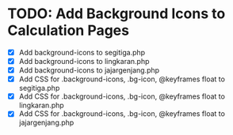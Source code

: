 # TODO: Add Background Icons to Calculation Pages

- [x] Add background-icons to segitiga.php
- [x] Add background-icons to lingkaran.php
- [x] Add background-icons to jajargenjang.php
- [x] Add CSS for .background-icons, .bg-icon, @keyframes float to segitiga.php
- [x] Add CSS for .background-icons, .bg-icon, @keyframes float to lingkaran.php
- [x] Add CSS for .background-icons, .bg-icon, @keyframes float to jajargenjang.php
